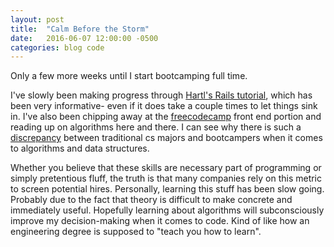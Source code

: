 ```yaml
---
layout: post
title:  "Calm Before the Storm"
date:   2016-06-07 12:00:00 -0500
categories: blog code
---
```


Only a few more weeks until I start bootcamping full time.

I've slowly been making progress through [Hartl's Rails tutorial], which has been very informative- even if it does take a couple times to let things sink in. I've also been chipping away at the [freecodecamp] front end portion and reading up on algorithms here and there. I can see why there is such a [discrepancy] between traditional cs majors and bootcampers when it comes to algorithms and data structures.

Whether you believe that these skills are necessary part of programming or simply pretentious fluff, the truth is that many companies rely on this metric to screen potential hires. Personally, learning this stuff has been slow going. Probably due to the fact that theory is difficult to make concrete and immediately useful. Hopefully learning about algorithms will subconsciously improve my decision-making when it comes to code. Kind of like how an engineering degree is supposed to "teach you how to learn".



[Hartl's Rails tutorial]:https://www.railstutorial.org
[freecodecamp]:https://www.freecodecamp.com
[discrepancy]:http://blog.triplebyte.com/bootcamps-vs-college
